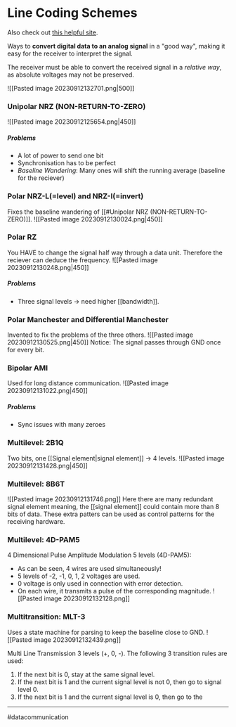 # Line Coding Schemes
Also check out [this helpful site](https://www.technologyuk.net/telecommunications/telecom-principles/line-coding-techniques.shtml).

Ways to **convert digital data to an analog signal** in a "good way", making it easy for the receiver to interpret the signal.

The receiver must be able to convert the received signal in a *relative way*, as absolute voltages may not be preserved.

![[Pasted image 20230912132701.png|500]]
### Unipolar NRZ (NON-RETURN-TO-ZERO)
![[Pasted image 20230912125654.png|450]]

##### Problems
- A lot of power to send one bit
- Synchronisation has to be perfect
- *Baseline Wandering*: Many ones will shift the running average (baseline for the reciever)

### Polar NRZ-L(=level) and NRZ-I(=invert)
Fixes the baseline wandering of [[#Unipolar NRZ (NON-RETURN-TO-ZERO)]].
![[Pasted image 20230912130024.png|450]]

### Polar RZ
You HAVE to change the signal half way through a data unit. Therefore the reciever can deduce the frequency.
![[Pasted image 20230912130248.png|450]]

##### Problems
- Three signal levels -> need higher [[bandwidth]].

### Polar Manchester and Differential Manchester
Invented to fix the problems of the three others.
![[Pasted image 20230912130525.png|450]]
Notice: The signal passes through GND once for every bit.

### Bipolar AMI
Used for long distance communication.
![[Pasted image 20230912131022.png|450]]
##### Problems
- Sync issues with many zeroes

### Multilevel: 2B1Q
Two bits, one [[Signal element|signal element]] -> $4$ levels.
![[Pasted image 20230912131428.png|450]]

### Multilevel: 8B6T
![[Pasted image 20230912131746.png]]
Here there are many redundant signal element meaning, the [[signal element]] could contain more than $8$ bits of data. These extra patters can be used as control patterns for the receiving hardware.

### Multilevel: 4D-PAM5
4 Dimensional Pulse Amplitude Modulation 5 levels (4D-PAM5):
- As can be seen, 4 wires are used simultaneously!
- 5 levels of -2, -1, 0, 1, 2 voltages are used.
- 0 voltage is only used in connection with error detection.
- On each wire, it transmits a pulse of the corresponding magnitude.
![[Pasted image 20230912132128.png]]

### Multitransition: MLT-3
Uses a state machine for parsing to keep the baseline close to GND.
![[Pasted image 20230912132439.png]]

Multi Line Transmission 3 levels (+, 0, -). The following 3 
transition rules are used:
1. If the next bit is 0, stay at the same signal level.
2. If the next bit is 1 and the current signal level is not 0, then go to 
signal level 0.
3. If the next bit is 1 and the current signal level is 0, then go to the

---
#datacommunication 